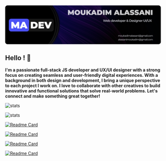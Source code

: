 ![cover](./assets/cover2.png)

## Hello !  👋

**I'm a passionate full-stack JS developer and UX/UI designer with a strong focus on creating seamless and user-friendly digital experiences. With a background in both design and development, I bring a unique perspective to each project I work on. I love to collaborate with other creatives to build innovative and functional solutions that solve real-world problems. Let's connect and make something great together!**

![stats](https://github-readme-stats.vercel.app/api?username=madevgit&show_icons=true&theme=transparent&hide_border=true&text_color=faf9f9&icon_color=4B51F6&title_color=4B51F6&bg_color=45,000000,000000,4B51F6&border_radius=14&card_width=1000&count_private=true&custom_title=MADEV-STATS&ring_color=faf9f9)

![stats](https://github-readme-stats.vercel.app/api/top-langs?username=madevgit&show_icons=true&theme=transparent&hide_border=true&text_color=faf9f9&icon_color=4B51F6&title_color=4B51F6&bg_color=45,000000,000000,4B51F6&border_radius=14&card_width=1000&count_private=true&custom_title=MADEV-LANGUAGES&ring_color=faf9f9)

[![Readme Card](https://github-readme-stats.vercel.app/api/pin/?username=madevgit&repo=qosic&show_icons=true&theme=transparent&hide_border=true&text_color=faf9f9&icon_color=4B51F6&title_color=4B51F6&bg_color=45,000000,000000,4B51F6&border_radius=14&card_width=500)](https://github.com/madevgit/qosic)

[![Readme Card](https://github-readme-stats.vercel.app/api/pin/?username=madevgit&repo=Editor&show_icons=true&theme=transparent&hide_border=true&text_color=faf9f9&icon_color=4B51F6&title_color=4B51F6&bg_color=45,000000,000000,4B51F6&border_radius=14&card_width=500)](https://github.com/madevgit/Editor)

[![Readme Card](https://github-readme-stats.vercel.app/api/pin/?username=madevgit&repo=qosic&show_icons=true&theme=transparent&hide_border=true&text_color=faf9f9&icon_color=4B51F6&title_color=4B51F6&bg_color=45,000000,000000,4B51F6&border_radius=14&card_width=500)](https://github.com/madevgit/qosic)

[![Readme Card](https://github-readme-stats.vercel.app/api/pin/?username=madevgit&repo=Editor&show_icons=true&theme=transparent&hide_border=true&text_color=faf9f9&icon_color=4B51F6&title_color=4B51F6&bg_color=45,000000,000000,4B51F6&border_radius=14&card_width=500)](https://github.com/madevgit/Editor)
